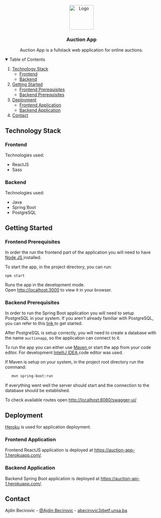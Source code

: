 <!-- PROJECT LOGO -->
<br />
<p align="center">
  <a href="https://github.com/abecirovic3/Auction-App">
    <img src="https://i.imgur.com/DBnqHR8.png" alt="Logo" width="80" height="80">
  </a>

  <h3 align="center">Auction App</h3>

  <p align="center">
    Auction App is a fullstack web application for online auctions.
</p>

<!-- TABLE OF CONTENTS -->
<details open="open">
  <summary>Table of Contents</summary>
  <ol>
    <li>
      <a href="#technology-stack">Technology Stack</a>
      <ul>
        <li><a href="#frontend">Frontend</a></li>
        <li><a href="#backend">Backend</a></li>
      </ul>
    </li>
    <li>
      <a href="#getting-started">Getting Started</a>
      <ul>
        <li><a href="#frontend-prerequisites">Frontend Prerequisites</a></li>
        <li><a href="#backend-prerequisites">Backend Prerequisites</a></li>
      </ul>
    </li>
    <li>
      <a href="#deployment">Deployment</a>
      <ul>
        <li><a href="#frontend-application">Frontend Application</a></li>
        <li><a href="#backend-application">Backend Application</a></li>
      </ul>
    </li>
    <li><a href="#contact">Contact</a></li>
  </ol>
</details>

## Technology Stack

### Frontend

Technologies used:
* ReactJS
* Sass

### Backend

Technologies used:
* Java
* Spring Boot
* PostgreSQL

## Getting Started

### Frontend Prerequisites

In order the run the frontend part of the application you will need to have <a href="https://nodejs.org/en/" target="_blank"> Node JS </a> installed. 

To start the app, in the project directory, you can run:

`npm start`

Runs the app in the development mode.\
Open [http://localhost:3000](http://localhost:3000) to view it in your browser.


### Backend Prerequisites

In order to run the Spring Boot application you will need to setup PostgreSQL in your system. If you aren't already familiar with PostgreSQL, you can refer to this <a href="https://www.postgresql.org/" target="_blank"> link </a> to get started.

After PostgreSQL is setup correctly, you will need to create a database with the name `auctionapp`, so the application can connect to it.

To run the app you can either use <a href="https://maven.apache.org/" target="blank"> Maven </a> or start the app from your code editor. For development <a href="https://www.jetbrains.com/idea/" target="_blank"> IntelliJ IDEA </a> code editor was used.

If Maven is setup on your system, in the project root directory run the command:

```sh
   mvn spring-boot:run
   ```
If everything went well the server should start and the connection to the database should be established.

To check available routes open [http://localhost:8080/swagger-ui/](http://localhost:8080/swagger-ui/)

## Deployment

<a href="https://www.heroku.com/" target="_blank">Heroku</a> is used for application deployment.

### Frontend Application

Frontend ReactJS application is deployed at <a href="https://auction-app-1.herokuapp.com/" target="_blank">https://auction-app-1.herokuapp.com/</a>.

### Backend Application

Backend Spring Boot application is deployed at <a href="https://auction-api-1.herokuapp.com/" target="_blank">https://auction-api-1.herokuapp.com/</a>.

## Contact

Ajdin Becirovic - [@Ajdin Becirovic](https://www.facebook.com/ajdin.becirovic.1/) - abecirovic3@etf.unsa.ba


